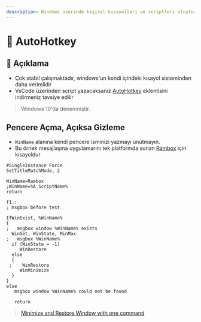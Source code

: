 ```yaml
---
description: Windows üzerinde kişisel kısayolları ve scriptleri oluşturmaya olanak sağlar.
---
```


# 💫 AutoHotkey

## 🗽 Açıklama

- Çok stabil çalışmaktadır, windows'un kendi içindeki kısayol sisteminden daha verimlidir
- VsCode üzerinden script yazacaksanız [AutoHotkey](https://marketplace.visualstudio.com/items?itemName=slevesque.vscode-autohotkey) eklentisini indirmeniz tavsiye edilir

> Windows 10'da denenmiştir.

## Pencere Açma, Açıksa Gizleme

- `WinName` alanına kendi pencere isminizi yazmayı unutmayın.
- Bu örnek mesajlaşma uygulamarını tek platformda sunan [Rambox](https://rambox.pro/) için kısayoldur

```ahk
#SingleInstance Force
SetTitleMatchMode, 2

WinName=Rambox
;WinName=%A_ScriptName%
return

f1::
; msgbox before test

IfWinExist, %WinName%
{
;   msgbox window %WinName% exists
  WinGet, WinState, MinMax 
;   msgbox %WinName%
  if (WinState = -1)
     WinRestore
  else 
  {
 ;    WinRestore
     WinMinimize
  }
}
else
   msgbox window %WinName% could not be found

   return

```

> [Minimize and Restore Window with one command](https://autohotkey.com/board/topic/49207-minimize-and-restore-window-with-one-command/?p=306623)

